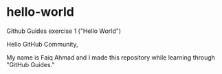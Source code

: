 # hello-world
Github Guides exercise 1 ("Hello World")

Hello GitHub Community,

My name is Faiq Ahmad and I made this repository while learning through "GitHub Guides."
